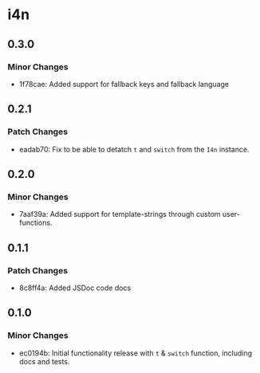 # i4n

## 0.3.0

### Minor Changes

- 1f78cae: Added support for fallback keys and fallback language

## 0.2.1

### Patch Changes

- eadab70: Fix to be able to detatch `t` and `switch` from the `I4n` instance.

## 0.2.0

### Minor Changes

- 7aaf39a: Added support for template-strings through custom user-functions.

## 0.1.1

### Patch Changes

- 8c8ff4a: Added JSDoc code docs

## 0.1.0

### Minor Changes

- ec0194b: Initial functionality release with `t` & `switch` function, including docs and tests.

